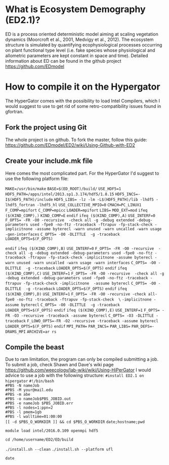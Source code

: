 # What is Ecosystem Demography (ED2.1)?
ED is a process oriented deterministic model aiming at scaling vegetation dynamics (Moorcroft et al., 2001, Medvigy et al., 2012). The ecosystem structure is simulated by quantifying ecophysiological processes occurring on plant functional type level (i.e. fake species whose physiological and allometric parameters are kept constant in space and time). Detailed information about ED can be found in the github project https://github.com/EDmodel

# How to compile it on the Hypergator
The HyperGator comes with the possibility to load Intel Compilers, which I would suggest to use to get rid of some retro-compatibility issues found in gfortran. 

## Fork the project using Git
The whole project is on github. To fork the master, follow this guide: https://github.com/EDmodel/ED2/wiki/Using-Github-with-ED2
## Create your include.mk file
Here comes the most complicated part. For the HyperGator I'd suggest to use the following platform file:

`MAKE=/usr/bin/make`
`BASE=$(ED_ROOT)/build/`
`USE_HDF5=1`
`HDF5_PATH=/apps/intel/2013.sp1.3.174/hdf5/1.8.15`
`HDF5_INCS=-I$(HDF5_PATH)/include`
`HDF5_LIBS= -lz -lm -L$(HDF5_PATH)/lib -lhdf5 -lhdf5_fortran -lhdf5_hl`
`USE_COLLECTIVE_MPIO=0`
`CMACH=PC_LINUX1`
`F_COMP=mpifort`
`C_COMP=mpicc`
`LOADER=mpifort`
`LIBS=`
`MOD_EXT=mod`
`ifeq ($(KIND_COMP),)`
   `KIND_COMP=E`
`endif`
`ifeq ($(KIND_COMP),A)`
   `USE_INTERF=0`
   `F_OPTS= -FR -O0 -recursive  -check all -g -debug extended -debug-parameters used -fpe0 -no-ftz -traceback -ftrapuv -fp-stack-check -implicitnone -assume byterecl -warn unused -warn uncalled -warn usage -gen-interfaces`
   `C_OPTS= -O0 -DLITTLE  -g -traceback`
   `LOADER_OPTS=$(F_OPTS)`

`endif`
`ifeq ($(KIND_COMP),B)`
   `USE_INTERF=0`
   `F_OPTS= -FR -O0 -recursive  -check all -g -debug extended -debug-parameters used -fpe0 -no-ftz -traceback -ftrapuv -fp-stack-check -implicitnone -assume byterecl -warn unused -warn uncalled -warn usage -warn interfaces`
   `C_OPTS= -O0 -DLITTLE  -g -traceback`
   `LOADER_OPTS=$(F_OPTS)`
`endif`
`ifeq ($(KIND_COMP),C)`
   `USE_INTERF=1`
   `F_OPTS= -FR -O0 -recursive  -check all -g -debug extended -debug-parameters used -fpe0 -no-ftz -traceback -ftrapuv -fp-stack-check -implicitnone  -assume byterecl`
   `C_OPTS= -O0 -DLITTLE  -g -traceback`
   `LOADER_OPTS=$(F_OPTS)`
`endif`
`ifeq ($(KIND_COMP),D)`
   `USE_INTERF=1`
   `F_OPTS= -FR -O0 -recursive -check all-fpe0 -no-ftz -traceback -ftrapuv -fp-stack-check  \`
           `-implicitnone -assume byterecl`
   `C_OPTS= -O0 -DLITTLE  -g -traceback`
   `LOADER_OPTS=$(F_OPTS)`
`endif`
`ifeq ($(KIND_COMP),E)`
   `USE_INTERF=1`
   `F_OPTS= -FR -O3 -recursive -traceback -assume byterecl`
   `C_OPTS= -O3 -DLITTLE -traceback`
   `F_LOWO_OPTS=-FR -O2 -recursive -traceback -assume byterecl`
   `LOADER_OPTS=$(F_OPTS)`
   `endif`
`MPI_PATH=`
`PAR_INCS=`
`PAR_LIBS=`
`PAR_DEFS=-DRAMS_MPI`
`ARCHIVE=ar rs`

## Compile the beast
Due to ram limitation, the program can only be compiled submitting a job. To submit a job, check Shawn and Dave's wiki page https://github.com/weecology/lab-wiki/wiki/Using-HiPerGator
I would advice to use a job with the following structure:
`#install ED2.1 on hipergator`
`#!/bin/bash                                                                                                 `
`#PBS -N nameJob                                                                                               `
`#PBS -M your@mail.edu                                                                                   `
`#PBS -m abe                                                                                                 `
`#PBS -o nameJob$PBS_JOBID.out                                                                                 `
`#PBS -e nameJob $PBS_JOBID.err                                                                                 `
`#PBS -l nodes=1:ppn=2                                                                                       `
`#PBS -l pmem=1gb                                                                                            `
`#PBS -l walltime=01:00:00                                                                                   `
`[[ -d $PBS_O_WORKDIR ]] && cd $PBS_O_WORKDIR`
`date;hostname;pwd`

`module load intel/2016.0.109 openmpi hdf5`

`cd /home/username/ED2/ED/build`

`./install.sh --clean`
`./install.sh --platform ufl`

`date`
 